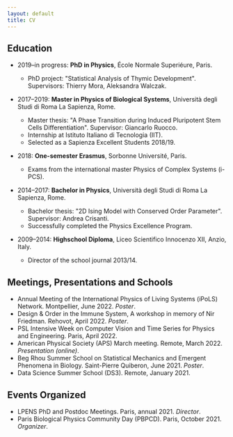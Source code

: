 ```yaml
---
layout: default
title: CV
---
```


## Education

* 2019–in progress: **PhD in Physics**, École Normale Superiéure, Paris. 
  * PhD project: "Statistical Analysis of Thymic Development". Supervisors: Thierry Mora, Aleksandra Walczak.

* 2017–2019: **Master in Physics of Biological Systems**, Università degli Studi di Roma La Sapienza, Rome. 
  * Master thesis: "A Phase Transition during Induced Pluripotent Stem Cells Differentiation". Supervisor: Giancarlo Ruocco.
  * Internship at Istituto Italiano di Tecnologia (IIT).
  * Selected as a Sapienza Excellent Students 2018/19.

* 2018: **One-semester Erasmus**, Sorbonne Université, Paris. 
  * Exams from the international master Physics of Complex Systems (i-PCS).

* 2014–2017: **Bachelor in Physics**, Università degli Studi di Roma La Sapienza, Rome. 
  * Bachelor thesis: "2D Ising Model with Conserved Order Parameter". Supervisor: Andrea Crisanti.
  * Successfully completed the Physics Excellence Program.

* 2009–2014: **Highschool Diploma**, Liceo Scientifico Innocenzo XII, Anzio, Italy.
  * Director of the school journal 2013/14.

## Meetings, Presentations and Schools

* Annual Meeting of the International Physics of Living Systems (iPoLS) Network. Montpellier, June 2022. _Poster_.
* Design & Order in the Immune System, A workshop in memory of Nir Friedman. Rehovot, April 2022. _Poster_.
* PSL Intensive Week on Computer Vision and Time Series for Physics and Engineering. Paris, April 2022.
* American Physical Society (APS) March meeting. Remote, March 2022. _Presentation (online)_.
* Beg Rhou Summer School on Statistical Mechanics and Emergent Phenomena in Biology. Saint-Pierre Quiberon, June 2021. _Poster_.
* Data Science Summer School (DS3). Remote, January 2021.

## Events Organized

* LPENS PhD and Postdoc Meetings. Paris, annual 2021. _Director_.
* Paris Biological Physics Community Day (PBPCD). Paris, October 2021. _Organizer_.


